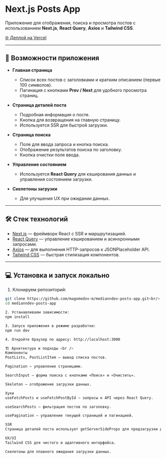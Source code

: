 # Next.js Posts App

Приложение для отображения, поиска и просмотра постов с использованием **Next.js**, **React Query**, **Axios** и **Tailwind CSS**.  

[🌐 Деплой на Vercel](https://medianndev.vercel.app/)

---

## 🚀 Возможности приложения

- **Главная страница**  
  - Список всех постов с заголовками и кратким описанием (первые 100 символов).  
  - Пагинация с кнопками **Prev / Next** для удобного просмотра страниц.  

- **Страница деталей поста**  
  - Подробная информация о посте.  
  - Кнопка для возвращения на главную страницу.  
  - Используется SSR для быстрой загрузки.  

- **Страница поиска**  
  - Поле для ввода запроса и кнопка поиска.  
  - Отображение результатов поиска по заголовку.  
  - Кнопка очистки поля ввода.  

- **Управление состоянием**  
  - Используется **React Query** для кэширования данных и управления состоянием загрузки.  

- **Скелетоны загрузки**  
  - Для улучшения UX при ожидании данных.

---

## 🛠 Стек технологий

- [Next.js](https://nextjs.org/) — фреймворк React с SSR и маршрутизацией.  
- [React Query](https://tanstack.com/query/latest) — управление кэшированием и асинхронными запросами.  
- [Axios](https://axios-http.com/) — для выполнения HTTP-запросов к JSONPlaceholder API.  
- [Tailwind CSS](https://tailwindcss.com/) — быстрая стилизация компонентов.  

---

## 💻 Установка и запуск локально

1. Клонируем репозиторий:  
```bash
git clone https://github.com/magomedov-m/medianndev-posts-app.git<br/>
cd medianndev-posts-app

2. Устанавливаем зависимости:
npm install

3. Запуск приложения в режиме разработки:
npm run dev

4. Откройте браузер по адресу: http://localhost:3000

🏗 Архитектура и подходы <br />
Компоненты
PostLists, PostListItem — вывод списка постов.

Pagination — управление страницами.

SearchInput — форма поиска с кнопками «Поиск» и «Очистить».

Skeleton — отображение загрузки данных.

Хуки
useFetchPosts и useFetchPostById — запросы к API через React Query.

useSearchPosts — фильтрация постов по заголовку.

usePagination — управление текущей страницей и пагинацией.

SSR
Страница деталей поста использует getServerSideProps для предзагрузки данных.

UX/UI
Tailwind CSS для чистого и адаптивного интерфейса.

Скелетоны для плавного ожидания загрузки данных.
